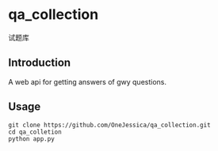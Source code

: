 # qa_collection
试题库
## Introduction
A web api for getting answers of gwy questions.
## Usage
```
git clone https://github.com/OneJessica/qa_collection.git
cd qa_colletion
python app.py
```
